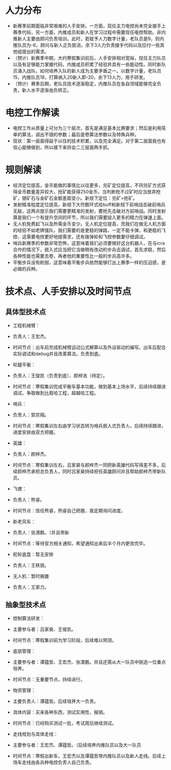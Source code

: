 # 人力分布

- 新赛季前期面临非常艰难的人手安排。一方面，现任主力电控尚未完全接手上赛季代码，另一方面，内推成员和新人在学习过程中需要现任电控帮助。非内推新人主要由顾问负责培训。此时，若赋予人力数字计量，老队员是9，则内推队员为-6，顾问与新人正负抵消，余下3人力负责接手代码以及应付一些其他组提出的需求。
- （预计）新赛季中期，大约寒假集训前后，人手安排相对宽裕，现任主力队员以及有足够能力掌握代码，内推成员积累了经验并具有一些能动性。同时新队员涌入战队，如何培养入队的新人成为主要矛盾之一。以数字计量，老队员15，内推队员18，打算纳入20新人即-20，余下13人力，用于研发。
- （预计）赛季后期，老队员技术逐渐稳定，内推队员在各自领域能够完全负责，新人水平逐渐由负转正。

# 电控工作解读

- 电控工作从质量上可分为三个层次，首先是满足基本比赛要求；然后是利用简单的算法，调出不错的参数；最后是卷算法参数以及特殊兵种。
- 现状：第一层面得益于以往的技术积累，以及完全满足。对于第二层面我也有信心能够做到，所以接下来将会二三层面两手抓。

# 规则解读

- 经济定位提高，金币能做的事情比以往更多，兑矿定位提高，不同兑矿方式获得金币数量差异较大，抢矿能获得250金币，当判断抢不过矿时应当放弃抢矿，银矿石与金矿石金额差距变小。新规下定位：兑矿>抢矿。
- 发射精准程度定位提高，新规下大符数环式给buff和新规下前哨战击破前哨兵无敌，这两点提示我们需要更精准的发射，要抢先击破对方前哨战。同时发射算是我们一个有提升空间的环节，所以我们需要投入更多的精力在弹速上面。
- 无人机免费起飞以及所需金币变少。无人机定位提高，而我们在做无人机方面的经验不如老牌强队，我们需要的是更稳的弹路，一定不能卡弹，和更稳的飞控，这需要电控更好地提需求，还有拨弹轮和飞控参数要仔细调试。
- 哨兵新赛季的参数非常恐怖，这意味着我们必须要做好这台机器人，在与icra合作的情况下，嵌入式应当把它当做稍有改动的步兵去调试，首先求稳，然后各种性能也需要去卷，再者他的重要性比一般的步兵高许多。
- 平衡步兵没有削弱，这意味着平衡步兵依然能够打出上赛季一样的压迫感，是必做的兵种。

# 技术点、人手安排以及时间节点

## 具体型技术点

- 工程机械臂：
 - 负责人：王宏杰。
 - 时间节点：出车前完成机械臂运动公式解算以及外设驱动的编写。出车后配合实际调试和debug并且改善算法。负责到底。

- 轮腿平衡：
 - 负责人：王俊凯（负责到底）、颜梓浩（待定）。
 - 时间节点：寒假集训完成平衡车基本功能，做到基本上场水平，后续持续跟进调试，争取做到比肩哈工程，超越哈工程。

- 哨兵：
 - 负责人：郭京翔。
 - 时间节点：寒假集训左右由学习状态转为哨兵嵌入式负责人，后续持续跟进，进度安排由双方把握。

- 英雄：
 - 负责人：颜梓杰。
 - 时间节点：寒假集训左右，吕家昊与颜梓杰一同把新英雄代码写得差不多，后续颜梓杰承担总负责人，同时吕家昊持续担任英雄顾问并且帮助颜梓杰带新队员。

- 飞镖：
 - 负责人：熊睿。
 - 时间节点：信任熊睿，熊睿自己把握，我定期询问进度。

- 新老风车：
 - 负责人：张潇鹏。（并且带新
 - 时间节点：等待官方相关通知，希望通知出来后半个月内更改完毕。

- 舵轮底盘：暂无安排
 - 负责人：王柣骁。

- 无人机：暂时搁置
 - 负责人：王家力。
 
 ## 抽象型技术点

- 控制算法研发：
 - 主要参与者：吕家昊、王俊凯。
 - 时间节点：寒假集训前为学习阶段，后续难以预测。

- 底层管理：
 - 主要参与者：谭蕴哲、王宏杰、张潇鹏。并且还需从大一队员中挑选一位重点培养。
 - 时间节点：无重要节点，持续进行。

- 物资管理：
 - 主要负责人：谭蕴哲。后续培养大一负责。
 - 具体内容：买来各种东西，测试实用性，报销。
 - 时间节点：已经购买测试一批，考试周后继续测试。

- 走线规划与具体走线：
 - 主要参与者：王宏杰、谭蕴哲。（后续培养内推队员以及大一队员
 - 时间节点：寒假出新车，王宏杰以及谭蕴哲带内推队员以及新人走线。后续上场车走线由各兵种电控负责人自己负责。


 



